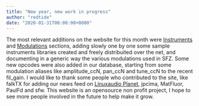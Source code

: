 ```yaml
---
title: "New year, new work in progress"
author: "redtide"
date: "2020-01-31T00:00:00+0000"
---
```

The most relevant additions on the website for this month were [Instruments]
and [Modulations] sections, adding slowly one by one some sample instruments
libraries created and freely distribuited over the net, and documenting in a
generic way the various modulations used in SFZ.
Some new opcodes were also added in our database, starting from some modulation
aliases like amplitude_ccN, pan_ccN and tune_ccN to the recent fil_gain.
I would like to thank some people who contributed to the site, like falkTX
for adding our news feed on [Linuxaudio Planet], jpcima, MatFluor, PaulFd and sfw.
This website is an opensource non profit project, I hope to see more people
involved in the future to help make it grow.


[Instruments]:       https://sfzinstruments.github.io
[Modulations]:       ../../modulations/index.md
[Linuxaudio Planet]: https://planet.linuxaudio.org/
